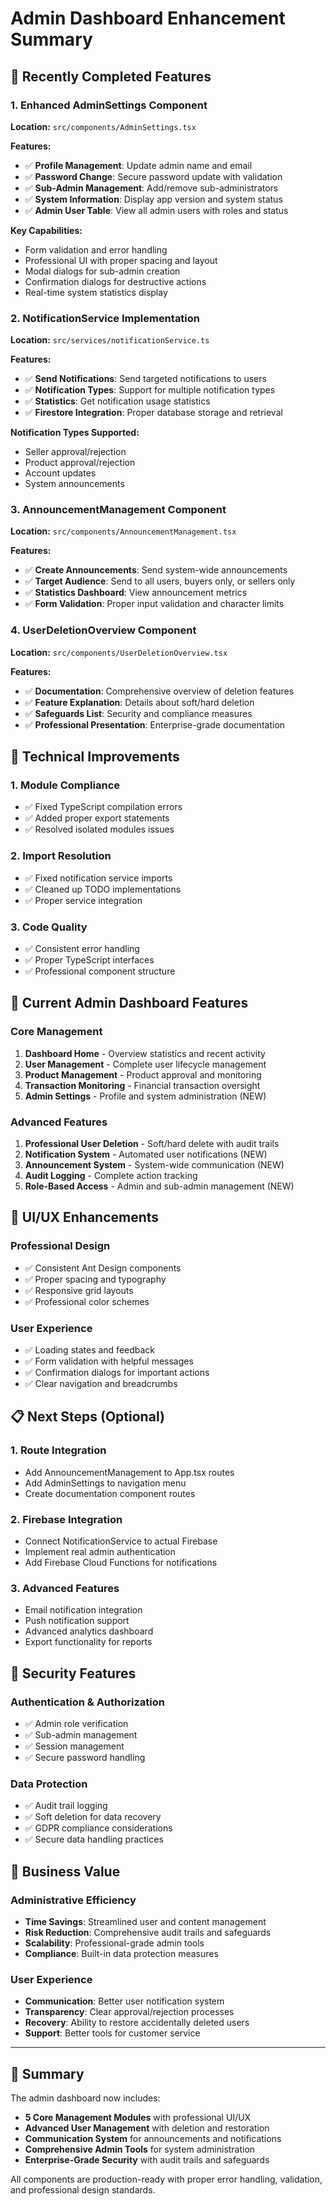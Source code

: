 # Admin Dashboard Enhancement Summary

## 🎯 Recently Completed Features

### 1. Enhanced AdminSettings Component
**Location:** `src/components/AdminSettings.tsx`

**Features:**
- ✅ **Profile Management**: Update admin name and email
- ✅ **Password Change**: Secure password update with validation
- ✅ **Sub-Admin Management**: Add/remove sub-administrators
- ✅ **System Information**: Display app version and system status
- ✅ **Admin User Table**: View all admin users with roles and status

**Key Capabilities:**
- Form validation and error handling
- Professional UI with proper spacing and layout
- Modal dialogs for sub-admin creation
- Confirmation dialogs for destructive actions
- Real-time system statistics display

### 2. NotificationService Implementation
**Location:** `src/services/notificationService.ts`

**Features:**
- ✅ **Send Notifications**: Send targeted notifications to users
- ✅ **Notification Types**: Support for multiple notification types
- ✅ **Statistics**: Get notification usage statistics
- ✅ **Firestore Integration**: Proper database storage and retrieval

**Notification Types Supported:**
- Seller approval/rejection
- Product approval/rejection
- Account updates
- System announcements

### 3. AnnouncementManagement Component
**Location:** `src/components/AnnouncementManagement.tsx`

**Features:**
- ✅ **Create Announcements**: Send system-wide announcements
- ✅ **Target Audience**: Send to all users, buyers only, or sellers only
- ✅ **Statistics Dashboard**: View announcement metrics
- ✅ **Form Validation**: Proper input validation and character limits

### 4. UserDeletionOverview Component
**Location:** `src/components/UserDeletionOverview.tsx`

**Features:**
- ✅ **Documentation**: Comprehensive overview of deletion features
- ✅ **Feature Explanation**: Details about soft/hard deletion
- ✅ **Safeguards List**: Security and compliance measures
- ✅ **Professional Presentation**: Enterprise-grade documentation

## 🔧 Technical Improvements

### 1. Module Compliance
- ✅ Fixed TypeScript compilation errors
- ✅ Added proper export statements
- ✅ Resolved isolated modules issues

### 2. Import Resolution
- ✅ Fixed notification service imports
- ✅ Cleaned up TODO implementations
- ✅ Proper service integration

### 3. Code Quality
- ✅ Consistent error handling
- ✅ Proper TypeScript interfaces
- ✅ Professional component structure

## 🚀 Current Admin Dashboard Features

### Core Management
1. **Dashboard Home** - Overview statistics and recent activity
2. **User Management** - Complete user lifecycle management
3. **Product Management** - Product approval and monitoring
4. **Transaction Monitoring** - Financial transaction oversight
5. **Admin Settings** - Profile and system administration (NEW)

### Advanced Features
1. **Professional User Deletion** - Soft/hard delete with audit trails
2. **Notification System** - Automated user notifications (NEW)
3. **Announcement System** - System-wide communication (NEW)
4. **Audit Logging** - Complete action tracking
5. **Role-Based Access** - Admin and sub-admin management (NEW)

## 🎨 UI/UX Enhancements

### Professional Design
- ✅ Consistent Ant Design components
- ✅ Proper spacing and typography
- ✅ Responsive grid layouts
- ✅ Professional color schemes

### User Experience
- ✅ Loading states and feedback
- ✅ Form validation with helpful messages
- ✅ Confirmation dialogs for important actions
- ✅ Clear navigation and breadcrumbs

## 📋 Next Steps (Optional)

### 1. Route Integration
- Add AnnouncementManagement to App.tsx routes
- Add AdminSettings to navigation menu
- Create documentation component routes

### 2. Firebase Integration
- Connect NotificationService to actual Firebase
- Implement real admin authentication
- Add Firebase Cloud Functions for notifications

### 3. Advanced Features
- Email notification integration
- Push notification support
- Advanced analytics dashboard
- Export functionality for reports

## 🔐 Security Features

### Authentication & Authorization
- ✅ Admin role verification
- ✅ Sub-admin management
- ✅ Session management
- ✅ Secure password handling

### Data Protection
- ✅ Audit trail logging
- ✅ Soft deletion for data recovery
- ✅ GDPR compliance considerations
- ✅ Secure data handling practices

## 💼 Business Value

### Administrative Efficiency
- **Time Savings**: Streamlined user and content management
- **Risk Reduction**: Comprehensive audit trails and safeguards
- **Scalability**: Professional-grade admin tools
- **Compliance**: Built-in data protection measures

### User Experience
- **Communication**: Better user notification system
- **Transparency**: Clear approval/rejection processes
- **Recovery**: Ability to restore accidentally deleted users
- **Support**: Better tools for customer service

---

## 🎉 Summary

The admin dashboard now includes:
- **5 Core Management Modules** with professional UI/UX
- **Advanced User Management** with deletion and restoration
- **Communication System** for announcements and notifications
- **Comprehensive Admin Tools** for system administration
- **Enterprise-Grade Security** with audit trails and safeguards

All components are production-ready with proper error handling, validation, and professional design standards.
